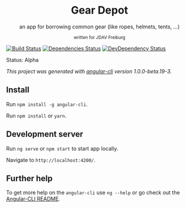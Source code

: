 <div align="center"><h1>Gear Depot</h1></div>
<p align="center">an app for borrowing common gear (like ropes, helmets, tents, ...)</p>
<p align="center"><small>written for JDAV Freiburg</small></p>

[![Build Status](https://travis-ci.org/jdav-freiburg/gear-deposit.svg?branch=master)](https://travis-ci.org/jdav-freiburg/gear-deposit)
[![Dependencies Status](https://david-dm.org/jdav-freiburg/gear-deposit.svg)](https://david-dm.org/jdav-freiburg/gear-deposit)
[![DevDependency Status](https://david-dm.org/jdav-freiburg/gear-deposit/dev-status.svg)](https://david-dm.org/jdav-freiburg/gear-deposit?type=dev)

Status: Alpha

*This project was generated with [angular-cli](https://github.com/angular/angular-cli) version 1.0.0-beta.19-3.*

## Install
Run `npm install -g angular-cli`.

Run `npm install` or `yarn`.

## Development server
Run `ng serve` or `npm start` to start app locally.

Navigate to `http://localhost:4200/`.

## Further help
To get more help on the `angular-cli` use `ng --help` or go check out the [Angular-CLI README](https://github.com/angular/angular-cli/blob/master/README.md).
